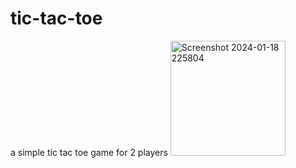 # tic-tac-toe
a simple tic tac toe game for 2 players
<img width="184" alt="Screenshot 2024-01-18 225804" src="https://github.com/Simmi-aggarwal16/tic-tac-toe/assets/128958863/fd9e6182-854b-4000-9fdb-a837e74022d8">
